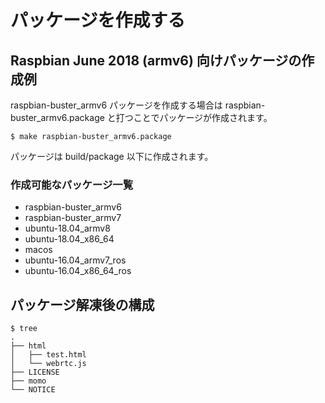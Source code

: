 # パッケージを作成する

## Raspbian June 2018 (armv6) 向けパッケージの作成例

raspbian-buster_armv6 パッケージを作成する場合は raspbian-buster_armv6.package と打つことでパッケージが作成されます。

```shell
$ make raspbian-buster_armv6.package
```

パッケージは build/package 以下に作成されます。

### 作成可能なパッケージ一覧

- raspbian-buster_armv6
- raspbian-buster_armv7
- ubuntu-18.04_armv8
- ubuntu-18.04_x86_64
- macos
- ubuntu-16.04_armv7_ros
- ubuntu-16.04_x86_64_ros

## パッケージ解凍後の構成

```
$ tree
.
├── html
│   ├── test.html
│   └── webrtc.js
├── LICENSE
├── momo
└── NOTICE
```
